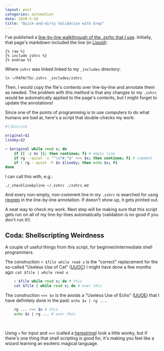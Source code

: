 ```yaml
---
layout: post
categories: automation
date: 2020-5-18
title: "Quick-and-dirty Validation with Grep"
---
```


I've published a [line-by-line walkthrough of the .zsrhc that I use][1].
Initially, that page's markdown included the line (in [Liquid][2]):

```liquid-markdown
{% raw %}
{% include zshrc %}
{% endraw %}
```

Where `zshrc` was linked linked to my `_includes` directory:

```
ln ~/PATH/TO/.zshrc _includes/zshrc
```

Then, I would copy the file's contents over line-by-line and annotate
them as needed. The problem with this method is that any changes to my
`.zshrc` would be automatically applied to the page's contents, but I
might forget to update the annotations!

Since one of the points of programming is to use computers to do what
humans are bad at, here's a script that double-checks my work:

```zsh
#!/bin/zsh

original=$1
lineby=$2

< $original while read x; do
    if [[ -z $x ]]; then continue; fi # empty line
    if rg --quiet -x "^\s*#.*$" <<< $x; then continue; fi # comment
    if ! rg --quiet -F $x $lineby; then echo $x; fi
done
```

I can call this with, e.g.:

```
./_checklinebyline ~/.zshrc ./zshrc.md
```

And every non-empty, non-comment line in my `.zshrc` is searched for
usng [ripgrep][3] in the line-by-line annotation. If doesn't show up, it
gets printed out.

A neat way to check my work. Next step will be making sure that this
script gets run on all of my line-by-lines automatically (validation is
no good if you don't run it!).

## Coda: Shellscripting Weirdness

A couple of useful things from this script, for beginner/intermediate
shell programmers.

The construction `< $file while read x` is the "correct" replacement for
the so-called "Useless Use of Cat" ([UUOC][4]) I might have done a few
months ago: `cat $file | while read x`.

```zsh
    < $file while read x; do # this
    cat $file | while read x; do # over this
```

The construction `<<< $x` is the avoids a "Useless Use of Echo"
([UUOE][5]) that I have definitely done in the past: `echo $x | rg ...`.

```zsh
    rg ... <<< $x # this
    echo $x | rg ... # over this
```

<br>

Using `<` for input and `<<<` (called a [herestring][6]) look a little
wonky, but if there's one thing that shell scripting is good for, it's
making you feel like a wizard learning an esoteric magical language.

[1]: /tutorials/zshrc
[2]: https://shopify.github.io/liquid/
[3]: https://github.com/BurntSushi/ripgrep
[4]: http://porkmail.org/era/unix/award.html#cat
[5]: http://porkmail.org/era/unix/award.html#echo
[6]: https://unix.stackexchange.com/questions/59007/echo-vs-or-useless-use-of-echo-in-bash-award
